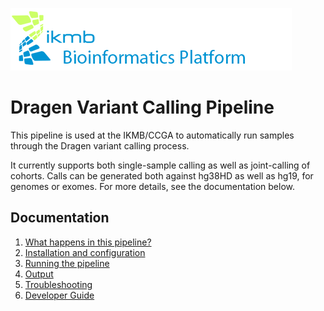 ![](images/ikmb_bfx_logo.png)

# Dragen Variant Calling Pipeline

This pipeline is used at the IKMB/CCGA to automatically run samples through the Dragen variant calling process.

It currently supports both single-sample calling as well as joint-calling of cohorts. Calls can be generated both
against hg38HD as well as hg19, for genomes or exomes. For more details, see the documentation below. 

## Documentation 

1. [What happens in this pipeline?](docs/pipeline.md)
2. [Installation and configuration](docs/installation.md)
3. [Running the pipeline](docs/usage.md)
4. [Output](docs/output.md)
5. [Troubleshooting](docs/troubleshooting.md)
6. [Developer Guide](docs/development.md)

